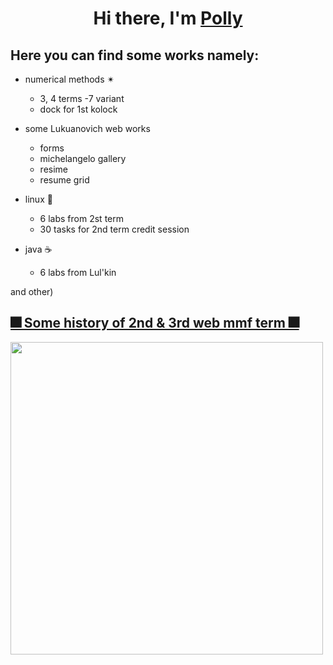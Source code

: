 <h1 align="center">Hi there, I'm <a href="https://vk.com/weptashka" target="_blank">Polly</a> 
   

## Here you can find some works namely:

- numerical methods ✴ 
   - 3, 4 terms -7 variant
   - dock for 1st kolock
   
- some Lukuanovich web works
   - forms
   - michelangelo gallery
   - resime
   - resume grid
   
- linux 🐧
   - 6 labs from 2st term
   - 30 tasks for 2nd term credit session
   
- java ☕
   - 6 labs from Lul'kin

and other)




## [🎆 Some history of 2nd & 3rd web mmf term 🎆](https://vk.com/polistrausy)


<img src="https://sun9-44.userapi.com/impg/EGJ2WHWxVY4ZgJKb_7zy8xxQ4ToH22Lrtp-EXA/Xo5KpFzGvHU.jpg?size=1080x602&quality=96&sign=438f01bc9938f58f885999e8c178624d&type=album" width="500">
